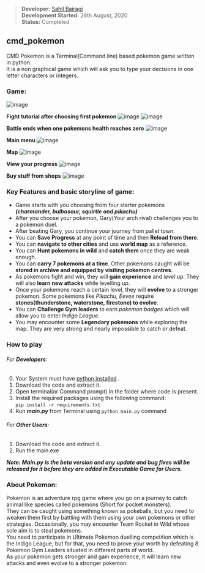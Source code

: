 > **Developer:** [Sahil Bairagi](http://Sahil-k1509.github.io)      
> **Development Started:** 28th August, 2020  
> **Status:** Completed  

## cmd_pokemon
CMD Pokemon is a Terminal(Command line) based pokemon game written in python.  
It is a non graphical game which will ask you to type your decisions in one letter characters or integers.    


### Game:
![image](images/intro.png)

**Fight tutorial after choosing first pokemon**
![image](images/gary.png)
![image](images/fight.png)

**Battle ends when one pokemons health reaches zero**
![image](images/result.png)

**Main menu**
![image](images/main.png)

**Map**
![image](images/map.png)

**View your progress**
![image](images/info.png)

**Buy stuff from shops**
![image](images/shop.png)


### Key Features and basic storyline of game:
- Game starts with you choosing from four starter pokemons _**(charmander, bulbasaur, squirtle and pikachu)**_
- After you choose your pokemon, Gary(Your arch rival) challenges you to a pokemon duel.
- After beating Gary, you continue your journey from pallet town.
- You can **Save Progress** at any point of time and then **Reload from there**.
- You can **navigate to other cities** and use **world map** as a reference.
- You can **Hunt pokemons in wild** and **catch them** once they are weak enough.
- You can **carry 7 pokemons at a time**. Other pokemons caught will be **stored in archive and equipped by visiting pokemon centres**.
- As pokemons fight and win, they will **gain experience** and *level up*. They will also **learn new attacks** while levelling up.
- Once your pokemons reach a certain level, they will **evolve** to a stronger pokemon. Some pokemons like *Pikachu, Eevee* require **stones(thunderstone, waterstone, firestone) to evolve**.
- You can **Challenge Gym leaders** to earn *pokemon badges* which will allow you to enter *Indigo League*.
- You may encounter some **Legendary pokemons** while exploring the map. They are very strong and nearly impossible to catch or defeat.



### How to play
###### For **Developers**:
0. Your System must have [python installed](https://www.python.org/)  .
1. Download the code and extract it.
2. Open terminal(or Command prompt) in the folder where code is present.
3. Install the required packages using the following command:  
    `pip install -r requirements.txt`
4. Run _**main.py**_ from Terminal using `python main.py` command   

###### For **Other Users**:  
1. Download the code and extract it.
2. Run the main.exe

_**Note: Main.py is the beta version and any update and bug fixes will be released for it before they are added in Executable Game for Users.**_


### About Pokemon:
Pokemon is an adventure rpg game where you go on a journey to catch animal like species called pokemons (Short for pocket monsters).     
They can be caught using something known as pokeballs, but you need to weaken them first by battling with them using your own pokemons or other strategies. Occasionally, you may encounter Team Rocket in Wild whose sole aim is to steal pokemons.      
You need to participate in Ultimate
Pokemon duelling competition which is the Indigo League, but for that, you need to prove your worth by defeating 8 Pokemon Gym Leaders situated in different parts of world.     
As your pokemon gets stronger and gain experience, it will learn new attacks and even evolve to a stronger pokemon.

